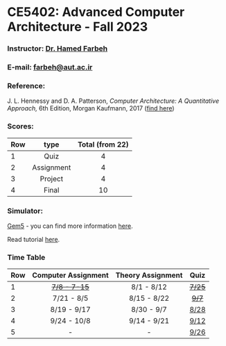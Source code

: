 # CE5402: Advanced Computer Architecture - Fall 2023

### Instructor: [Dr. Hamed Farbeh](https://aut.ac.ir/cv/2158/%D8%AD%D8%A7%D9%85%D8%AF%20%D9%81%D8%B1%D8%A8%D9%87)
### E-mail: [farbeh@aut.ac.ir](mailto:farbeh@aut.ac.ir)

### Reference:
 J. L. Hennessy and D. A. Patterson, *Computer Architecture: A Quantitative Approach,* 6th Edition, Morgan Kaufmann, 2017 ([find here](https://github.com/rezaAdinepour/M.Sc-AUT/tree/main/Advanced%20Computer%20Architecture/Reference))

 ### Scores:
| Row | type | Total (from 22) |
| --- | :-:  | :-: |  
| 1 | Quiz | 4 |
| 2 | Assignment | 4 |
| 3 | Project | 4 |
| 4 | Final | 10 |

### Simulator:
[Gem5](https://www.gem5.org/) - you can find more information [here](https://www.gem5.org/getting_started/).

Read tutorial [here](https://github.com/rezaAdinepour/M.Sc-AUT/tree/main/Advanced%20Computer%20Architecture/HWs/Simulation/Gem5_Tutorial.pdf).

### Time Table
| Row | Computer Assignment | Theory Assignment | Quiz |
| --- | :-:  | :-: | :-: |  
| 1 | [~~7/8 - 7-15~~](https://github.com/rezaAdinepour/M.Sc-AUT/tree/main/Advanced%20Computer%20Architecture/HWs/Simulation/HW01) | 8/1 - 8/12 | [~~7/25~~](https://github.com/rezaAdinepour/M.Sc-AUT/tree/main/Advanced%20Computer%20Architecture/Quiz/Quiz%201) |
| 2 | 7/21 - 8/5 | 8/15 - 8/22 | [~~9/7~~](https://github.com/rezaAdinepour/M.Sc-AUT/tree/main/Advanced%20Computer%20Architecture/Quiz/Quiz%202) |
| 3 | 8/19 - 9/17 | 8/30 - 9/7 | [8/28](https://github.com/rezaAdinepour/M.Sc-AUT/tree/main/Advanced%20Computer%20Architecture/Quiz/Quiz%203) |
| 4 | 9/24 - 10/8 | 9/14 - 9/21 | [9/12](https://github.com/rezaAdinepour/M.Sc-AUT/tree/main/Advanced%20Computer%20Architecture/Quiz/Quiz%204) |
| 5 | - | - | [9/26](https://github.com/rezaAdinepour/M.Sc-AUT/tree/main/Advanced%20Computer%20Architecture/Quiz/Quiz%205) |
